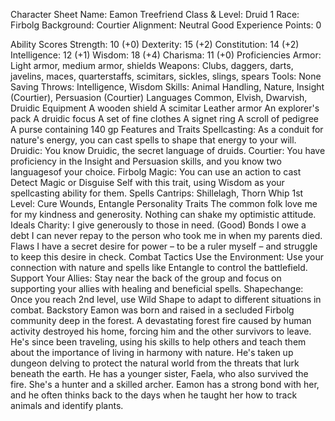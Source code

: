 Character Sheet
Name: Eamon Treefriend
Class & Level: Druid 1
Race: Firbolg
Background: Courtier
Alignment: Neutral Good
Experience Points: 0

Ability Scores
Strength: 10 (+0)
Dexterity: 15 (+2)
Constitution: 14 (+2)
Intelligence: 12 (+1)
Wisdom: 18 (+4)
Charisma: 11 (+0)
Proficiencies
Armor: Light armor, medium armor, shields
Weapons: Clubs, daggers, darts, javelins, maces, quarterstaffs, scimitars, sickles, slings, spears
Tools: None
Saving Throws: Intelligence, Wisdom
Skills: Animal Handling, Nature, Insight (Courtier), Persuasion (Courtier)
Languages
Common, Elvish, Dwarvish, Druidic
Equipment
A wooden shield
A scimitar
Leather armor
An explorer's pack
A druidic focus
A set of fine clothes
A signet ring
A scroll of pedigree
A purse containing 140 gp
Features and Traits
Spellcasting: As a conduit for nature's energy, you can cast spells to shape that energy to your will.
Druidic: You know Druidic, the secret language of druids.
Courtier: You have proficiency in the Insight and Persuasion skills, and you know two languagesof your choice.
Firbolg Magic: You can use an action to cast Detect Magic or Disguise Self with this trait, using Wisdom as your spellcasting ability for them.
Spells
Cantrips: Shillelagh, Thorn Whip
1st Level: Cure Wounds, Entangle
Personality Traits
The common folk love me for my kindness and generosity.
Nothing can shake my optimistic attitude.
Ideals
Charity: I give generously to those in need. (Good)
Bonds
I owe a debt I can never repay to the person who took me in when my parents died.
Flaws
I have a secret desire for power – to be a ruler myself – and struggle to keep this desire in check.
Combat Tactics
Use the Environment: Use your connection with nature and spells like Entangle to control the battlefield.
Support Your Allies: Stay near the back of the group and focus on supporting your allies with healing and beneficial spells.
Shapechange: Once you reach 2nd level, use Wild Shape to adapt to different situations in combat.
Backstory
Eamon was born and raised in a secluded Firbolg community deep in the forest. A devastating forest fire caused by human activity destroyed his home, forcing him and the other survivors to leave. He's since been traveling, using his skills to help others and teach them about the importance of living in harmony with nature. He's taken up dungeon delving to protect the natural world from the threats that lurk beneath the earth. He has a younger sister, Faela, who also survived the fire. She's a hunter and a skilled archer. Eamon has a strong bond with her, and he often thinks back to the days when he taught her how to track animals and identify plants.
